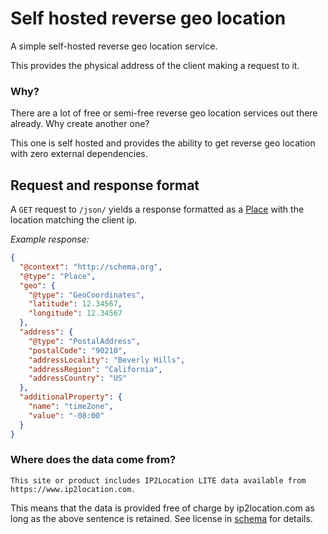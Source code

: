 # Self hosted reverse geo location

A simple self-hosted reverse geo location service.

This provides the physical address of the client making a request to it.

### Why?

There are a lot of free or semi-free reverse geo location services out there
already. Why create another one?

This one is self hosted and provides the ability to get reverse geo location
with zero external dependencies.


## Request and response format

A `GET` request to `/json/` yields a response formatted as a [Place](https://schema.org/Place)
with the location matching the client ip.

*Example response:*

```json
{
  "@context": "http://schema.org",
  "@type": "Place",
  "geo": {
    "@type": "GeoCoordinates",
    "latitude": 12.34567,
    "longitude": 12.34567
  },
  "address": {
    "@type": "PostalAddress",
    "postalCode": "90210",
    "addressLocality": "Beverly Hills",
    "addressRegion": "California",
    "addressCountry": "US"
  },
  "additionalProperty": {
    "name": "timeZone",
    "value": "-08:00"
  }
}
```

### Where does the data come from?

`This site or product includes IP2Location LITE data available from https://www.ip2location.com.`

This means that the data is provided free of charge by ip2location.com as long
as the above sentence is retained. See license in [schema](schema)
for details.
